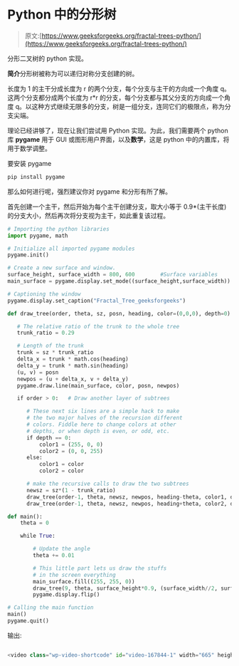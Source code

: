 # Python 中的分形树

> 原文:[https://www.geeksforgeeks.org/fractal-trees-python/](https://www.geeksforgeeks.org/fractal-trees-python/)

分形二叉树的 python 实现。

**简介**分形树被称为可以递归对称分支创建的树。

长度为 1 的主干分成长度为 r 的两个分支，每个分支与主干的方向成一个角度 q。这两个分支都分成两个长度为 r*r 的分支，每个分支都与其父分支的方向成一个角度 q。以这种方式继续无限多的分支，树是一组分支，连同它们的极限点，称为分支尖端。

理论已经讲够了，现在让我们尝试用 Python 实现。为此，我们需要两个 python 库 **pygame** 用于 GUI 或图形用户界面，以及**数学**，这是 python 中的内置库，将用于数学调整。

要安装 pygame

```py
pip install pygame
```

那么如何进行呢，强烈建议你对 pygame 和分形有所了解。

首先创建一个主干，然后开始为每个主干创建分支，取大小等于 0.9*(主干长度)的分支大小，然后再次将分支视为主干，如此重复该过程。

```py
# Importing the python libraries
import pygame, math

# Initialize all imported pygame modules
pygame.init()

# Create a new surface and window.
surface_height, surface_width = 800, 600        #Surface variables
main_surface = pygame.display.set_mode((surface_height,surface_width))

# Captioning the window
pygame.display.set_caption("Fractal_Tree_geeksforgeeks")

def draw_tree(order, theta, sz, posn, heading, color=(0,0,0), depth=0):

   # The relative ratio of the trunk to the whole tree  
   trunk_ratio = 0.29     

   # Length of the trunk  
   trunk = sz * trunk_ratio
   delta_x = trunk * math.cos(heading)
   delta_y = trunk * math.sin(heading)
   (u, v) = posn
   newpos = (u + delta_x, v + delta_y)
   pygame.draw.line(main_surface, color, posn, newpos)

   if order > 0:   # Draw another layer of subtrees

      # These next six lines are a simple hack to make 
      # the two major halves of the recursion different 
      # colors. Fiddle here to change colors at other 
      # depths, or when depth is even, or odd, etc.
      if depth == 0:
          color1 = (255, 0, 0)
          color2 = (0, 0, 255)
      else:
          color1 = color
          color2 = color

      # make the recursive calls to draw the two subtrees
      newsz = sz*(1 - trunk_ratio)
      draw_tree(order-1, theta, newsz, newpos, heading-theta, color1, depth+1)
      draw_tree(order-1, theta, newsz, newpos, heading+theta, color2, depth+1)

def main():
    theta = 0

    while True:

        # Update the angle
        theta += 0.01

        # This little part lets us draw the stuffs 
        # in the screen everything
        main_surface.fill((255, 255, 0))
        draw_tree(9, theta, surface_height*0.9, (surface_width//2, surface_width-50), -math.pi/2)
        pygame.display.flip()

# Calling the main function
main()
pygame.quit()
```

输出:

```py

<video class="wp-video-shortcode" id="video-167844-1" width="665" height="374" preload="metadata" controls=""><source type="video/mp4" src="https://media.geeksforgeeks.org/wp-content/uploads/2017-12-18-at-18-40-42.mp4?_=1">[https://media.geeksforgeeks.org/wp-content/uploads/2017-12-18-at-18-40-42.mp4](https://media.geeksforgeeks.org/wp-content/uploads/2017-12-18-at-18-40-42.mp4)</video>

```